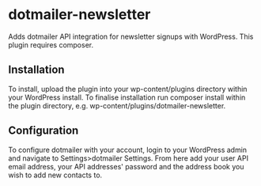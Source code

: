 # dotmailer-newsletter
Adds dotmailer API integration for newsletter signups with WordPress. This plugin requires composer.

## Installation
To install, upload the plugin into your wp-content/plugins directory within your WordPress install. To finalise installation run composer install within the plugin directory, e.g. wp-content/plugins/dotmailer-newsletter.

## Configuration
To configure dotmailer with your account, login to your WordPress admin and navigate to Settings>dotmailer Settings. From here add your user API email address, your API addresses' password and the address book you wish to add new contacts to.
